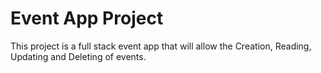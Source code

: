# Event App Project
This project is a full stack event app that will allow the Creation, Reading, Updating and Deleting
of events.
